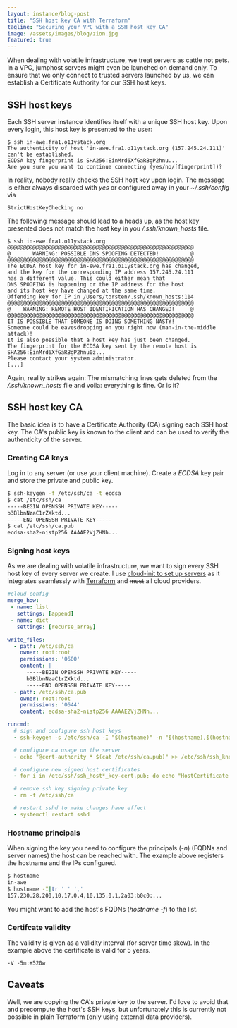 ```yaml
---
layout: instance/blog-post
title: "SSH host key CA with Terraform"
tagline: "Securing your VPC with a SSH host key CA"
image: /assets/images/blog/zion.jpg
featured: true
---
```


When dealing with volatile infrastructure, we treat servers
as cattle not pets. In a VPC, jumphost servers might even 
be launched on demand only. To ensure that we only connect
to trusted servers launched by us, we can establish a 
Certificate Authority for our SSH host keys. 

<!--more-->

## SSH host keys

Each SSH server instance identifies itself with a unique SSH
host key. Upon every login, this host key is presented to the
user:

`````
$ ssh in-awe.fra1.o11ystack.org
The authenticity of host 'in-awe.fra1.o11ystack.org (157.245.24.111)' can't be established.
ECDSA key fingerprint is SHA256:EinMrd6XfGaRBgP2hnu...
Are you sure you want to continue connecting (yes/no/[fingerprint])? 
`````

In reality, nobody really checks the SSH host key upon 
login. The message is either always discarded with _yes_
or configured away in your _~/.ssh/config_ via

````ssh
StrictHostKeyChecking no
````

The following message should lead to a heads up, as the host
key presented does not match the host key in you _/.ssh/known_hosts_
file.

````
$ ssh in-ewe.fra1.o11ystack.org
@@@@@@@@@@@@@@@@@@@@@@@@@@@@@@@@@@@@@@@@@@@@@@@@@@@@@@@@@@@
@       WARNING: POSSIBLE DNS SPOOFING DETECTED!          @
@@@@@@@@@@@@@@@@@@@@@@@@@@@@@@@@@@@@@@@@@@@@@@@@@@@@@@@@@@@
The ECDSA host key for in-ewe.fra1.o11ystack.org has changed,
and the key for the corresponding IP address 157.245.24.111
has a different value. This could either mean that
DNS SPOOFING is happening or the IP address for the host
and its host key have changed at the same time.
Offending key for IP in /Users/torsten/.ssh/known_hosts:114
@@@@@@@@@@@@@@@@@@@@@@@@@@@@@@@@@@@@@@@@@@@@@@@@@@@@@@@@@@@
@    WARNING: REMOTE HOST IDENTIFICATION HAS CHANGED!     @
@@@@@@@@@@@@@@@@@@@@@@@@@@@@@@@@@@@@@@@@@@@@@@@@@@@@@@@@@@@
IT IS POSSIBLE THAT SOMEONE IS DOING SOMETHING NASTY!
Someone could be eavesdropping on you right now (man-in-the-middle attack)!
It is also possible that a host key has just been changed.
The fingerprint for the ECDSA key sent by the remote host is
SHA256:EinMrd6XfGaRBgP2hnu0z...
Please contact your system administrator.
[...]
````

Again, reality strikes again: The mismatching lines gets deleted
from the _/.ssh/known_hosts_ file and voila: everything is fine. 
Or is it?

## SSH host key CA

The basic idea is to have a Certificate Authority (CA) signing 
each SSH host key. The CA's public key is known to the client
and can be used to verify the authenticity of the server.

### Creating CA keys

Log in to any server (or use your client machine).
Create a _ECDSA_ key pair and store the private and public key.

````bash
$ ssh-keygen -f /etc/ssh/ca -t ecdsa
$ cat /etc/ssh/ca
-----BEGIN OPENSSH PRIVATE KEY-----
b3BlbnNzaC1rZXktd...
-----END OPENSSH PRIVATE KEY-----
$ cat /etc/ssh/ca.pub
ecdsa-sha2-nistp256 AAAAE2VjZHNh...
````

### Signing host keys

As we are dealing with volatile infrastructure, we want to sign every
SSH host key of every server we create. I use 
[cloud-init to set up servers](https://www.thiswayup.de/blog/2020/configuration-management-in-the-clouds.html)
as it integrates seamlessly with [Terraform](https://registry.terraform.io/providers/hashicorp/template/latest/docs/data-sources/cloudinit_config) and ~~most~~ all cloud providers.

````yaml
#cloud-config
merge_how:
 - name: list
   settings: [append]
 - name: dict
   settings: [recurse_array]

write_files:
  - path: /etc/ssh/ca
    owner: root:root
    permissions: '0600'
    content: |
      -----BEGIN OPENSSH PRIVATE KEY-----
      b3BlbnNzaC1rZXktd...
      -----END OPENSSH PRIVATE KEY-----
  - path: /etc/ssh/ca.pub
    owner: root:root
    permissions: '0644'
    content: ecdsa-sha2-nistp256 AAAAE2VjZHNh...

runcmd:
  # sign and configure ssh host keys
  - ssh-keygen -s /etc/ssh/ca -I "$(hostname)" -n "$(hostname),$(hostname -I|tr ' ' ',')$(hostname).<FQDN>" -V -5m:+520w -h /etc/ssh/ssh_host_rsa_key.pub /etc/ssh/ssh_host_ecdsa_key.pub /etc/ssh/ssh_host_ed25519_key.pub

  # configure ca usage on the server
  - echo "@cert-authority * $(cat /etc/ssh/ca.pub)" >> /etc/ssh/ssh_known_hosts

  # configure new signed host certificates
  - for i in /etc/ssh/ssh_host*_key-cert.pub; do echo "HostCertificate $i" >>/etc/ssh/sshd_config; done

  # remove ssh key signing private key
  - rm -f /etc/ssh/ca

  # restart sshd to make changes have effect
  - systemctl restart sshd
````

### Hostname principals

When signing the key you need to configure the principals (_-n_)
(FQDNs and server names) the host can be reached with. The example
above registers the hostname and the IPs configured. 

````bash
$ hostname
in-awe
$ hostname -I|tr ' ' ','
157.230.28.200,10.17.0.4,10.135.0.1,2a03:b0c0:...
````

You might want to add the host's FQDNs (_hostname -f_) to the list.

### Certifcate validity

The validity is given as a validity interval (for server time skew).
In the example above the certificate is valid for 5 years.

````
-V -5m:+520w
````

## Caveats

Well, we are copying the CA's private key to the server. I'd love to
avoid that and precompute the host's SSH keys, but unfortunately this
is currently not possible in plain Terraform (only using external 
data providers).